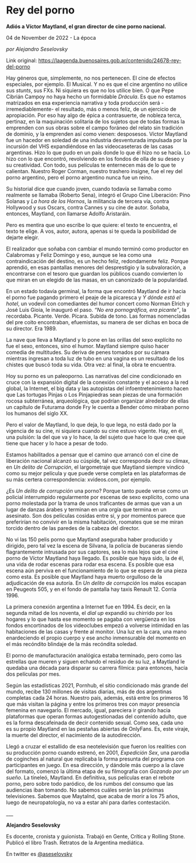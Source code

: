 # Rey del porno

**Adiós a Víctor Maytland, el gran director de cine porno nacional.**

04 de November de 2022 - La época

_por Alejandro Seselovsky_

Link original: https://laagenda.buenosaires.gob.ar/contenido/24678-rey-del-porno



Hay géneros que, simplemente, no nos pertenecen. El cine de efectos especiales, por ejemplo. El Musical. Y no es que el cine argentino no utilice sus *stunts*, sus FXs. Ni siquiera es que no los utilice bien. O que Pepe Cibrián Campoy no haya hecho un formidable *Drácula*. Es que no estamos matrizados en esa experiencia narrativa y toda producción será -irremediablemente- el resultado, más o menos feliz, de un ejercicio de apropiación. Por eso hay algo de épica a contrasuerte, de nobleza terca, pertinaz, en la maquinación solitaria de los sujetos que de todas formas la emprenden con sus obras sobre el campo foráneo del relato sin tradición de dominio, y la emprenden así como vienen: desposesos. Víctor Maytland fue un hacedor en soledad de una industria desventurada impulsada por la incursión del VHS expandiéndose en las videocaseteras de las casas argentinas. Hizo lo que pudo en un país donde lo que él hizo no se hacía. Lo hizo con lo que encontró, revolviendo en los fondos de olla de su deseo y su creatividad. Con todo, sus películas te enternecen más de lo que te calientan. Nuestro Roger Corman, nuestro trashero insigne, fue el rey del porno argentino, pero el porno argentino nunca fue un reino.




Su historial dice que cuando joven, cuando todavía se llamaba como realmente se llamaba (Roberto Sena), integró el Grupo Cine Liberación: Pino Solanas y *La hora de los Hornos*, la militancia de tercera vía, contra Hollywood y sus Oscars, contra Cannes y su cine de autor. Soñaba, entonces, Maytland, con llamarse Adolfo Aristaráin.




Pero es mentira que uno escribe lo que quiere: el texto te encuentra, el texto te elige. A vos, autor, autora, apenas si te queda la posibilidad de dejarte elegir.




El realizador que soñaba con cambiar el mundo terminó como productor en Calabromas y Feliz Domingo y eso, aunque se lea como una contraindicación del destino, es un hecho feliz, redondamente feliz. Porque aprendió, en esas pantallas menores del desprestigio y la subvaloración, a encontrarse con el tesoro que guardan los públicos cuando convierten lo que miran en un elegido de las masas, en un canonizado de la popularidad.




En un estado todavía germinal, la forma que encontró Maytland de ir hacia el porno fue pagando primero el peaje de la picaresca y *Y dónde está el hotel*, un vodevil con comediantes del humor concert como Norman Elrich y José Luis Gioia, le inauguró el paso. *“No era pornográfica, era picante”*, la recordaba. Picante. Verde. Pícara. Subida de tono. Las formas nomencladas del pre coito encontraban, efuemistas, su manera de ser dichas en boca de su director. Era 1989.




La nave que lleva a Maytland y lo pone en las orillas del sexo explícito no fue el sexo, entonces, sino el humor. Maytland siempre quiso hacer comedia de multitudes. Su deriva de penes tomados por su cámara mientras ingresan a toda luz de tubo en una vagina es un resultado de los chistes que buscó toda su vida. Otra vez: al final, la obra te encuentra.




Hoy su porno es un paleoporno. Las narrativas del cine condicionado en cruce con la expansión digital de la conexión constante y el acceso a la red global, la Internet, el big data y las autopistas del infoentretenimiento hacen que Las tortugas Pinjas o Los Pinjapiedras sean piezas de una formación rocosa subterránea, arqueológica, que podrían organizar alrededor de ellas un capítulo de Futurama donde Fry le cuenta a Bender cómo miraban porno los humanos del siglo XX.




Pero el valor de Maytland, lo que deja, lo que lega, no está dado por la vigencia de su cine, ni siquiera cuando su cine estuvo vigente. Hay, en él, una pulsión: la del que va y lo hace, la del sujeto que hace lo que cree que tiene que hacer y lo hace a pesar de todo.




Estamos habilitados a pensar que el camino que arrancó con el cine de liberación nacional alcanzó su cúspide, tal vez corresponda decir su clímax, en *Un delito de Corrupción*, el largometraje que Maytland siempre vindicó como su mejor película y que puede verse completa en las plataformas de su más certera correspondencia: xvideos.com, por ejemplo.




¿Es *Un delito de corrupción* una porno? Porque tanto puede verse como un policial interrumpido regularmente por escenas de sexo explícito, como una porno molestada por la trama de unos traficantes de armas que van a un lugar de danzas árabes y terminan en una orgía que termina en un asesinato. Son dos películas cosidas entre sí, y por momentos parece que preferirían no convivir en la misma habitación, roomates que se me miran torcido dentro de las paredes de la cabeza del director.




No vi las 150 pelis porno que Maytland aseguraba haber producido y dirigido, pero tal vez la escena de Silvana, la policía de bucaneras siendo flagrantemente intrusada por sus captores, sea lo más lejos que el cine porno de Víctor Maytland haya llegado. Es posible que haya sido, la de él, una vida de rodar escenas para rodar esa escena. Es posible que esa escena aún perviva en el funcionamiento de lo que se espera de una pieza como esta. Es posible que Maytland haya muerto orgulloso de la adjudicación de esa autoría. En *Un delito de corrupción* los malos escapan en Peugeots 505, y en el fondo de pantalla hay taxis Renault 12. Corría 1996.




La primera conexión argentina a Internet fue en 1994. Es decir, en la segunda mitad de los noventa, el *dial up* expandió su chirrido por los hogares y lo que hasta ese momento se pagaba con vergüenza en los fondos encortinados de los videoclubes empezó a volverse intimidad en las habitaciones de las casas y frente al monitor. Una luz en la cara, una mano enardeciendo el propio cuerpo y ese ancho inmensurable del momento en el más recóndito blindaje de la más recóndita soledad.




El porno de manufacturación analógica estaba terminado, pero como las estrellas que mueren y siguen echando el residuo de su luz, a Maytland le quedaba una década para disparar su carrera fìlmica: para entonces, hacía dos películas por mes.




Según las estadísticas 2021, Pornhub, el sitio condicionado más grande del mundo, recibe 130 millones de visitas diarias, más de dos argentinas completas cada 24 horas. Nuestro país, además, está entre los primeros 16 que más visitan la página y entre los primeros tres con mayor presencia femenina en navegarlo. El mercado, igual, pareciera ir girando hacia plataformas que operan formas autogestionadas del contenido adulto, que es la forma descafeinada de decir contenido sexual. Como sea, cada uno es su propio Maytland en las pestañas abiertas de OnlyFans. Es, este viraje, la muerte del director, el nacimiento de la autodirección.




Llegó a cruzar el estallido de esa neotelevisión que fueron los realities con su producción porno cuando estrenó, en 2001, *Expedición Sex*, una parodia de coginches al natural que replicaba la forma presunta del programa con participantes en juego. En esa dirección, y dándole más cuerpo a la clave del formato, comenzó la última etapa de su filmografía con *Gozando por un sueño*. La tineleó, Maytland. En definitiva, sus películas eran el rebote porno, pero sobre todo paródico, de los rumbos del consumo que las audiencias iban tomando. No sabemos cuáles serán las próximas televisiones. Sabemos que Maytalnd, que acaba de morir a los 75 años, luego de neuropatología, no va a estar ahí para darles contestación.




\_\_\_




**Alejandro Seselovsky**




Es docente, cronista y guionista. Trabajó en Gente, Crítica y Rolling Stone. Publicó el libro Trash. Retratos de la Argentina mediática.




En twitter es [@aseselovsky](https://twitter.com/aseselovsky)



